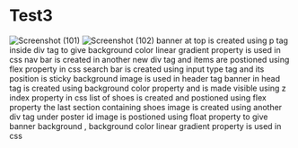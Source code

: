# Test3
![Screenshot (101)](https://github.com/Ayushkrc/Test3/assets/84630014/72219d9f-17da-44da-9a00-9875de04be04)
![Screenshot (102)](https://github.com/Ayushkrc/Test3/assets/84630014/a1c0ed88-42b4-42b9-b1ea-a2ecbcf7db02)
banner at top is created using p tag inside div tag
to give background color linear gradient property is used in css
nav bar is created in another new div tag and items are postioned using flex property in css
search bar is created using input type tag and its position is sticky
background image is used in header tag 
banner in head tag is created using background color property and is made visible using z index property in css
list of shoes is created and postioned using flex property
the last section containing shoes image is created using another div tag under poster id
image is postioned using float property
to give banner background , background color linear gradient property is used in css

